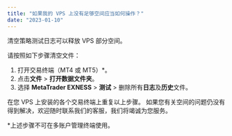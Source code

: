 ```yaml
---
title: "如果我的 VPS 上没有足够空间应当如何操作？"
date: "2023-01-10"
---
```


清空策略测试日志可以释放 VPS 部分空间。

请按照如下步骤清空文件：

1. 打开交易终端（MT4 或 MT5）*。
2. 点击**文件** > **打开数据文件夹**。
3. 选择 **MetaTrader EXNESS** > **测试** > 删除所有**日志**及**历史**文件。

在您 VPS 上安装的各个交易终端上重复以上步骤。 如果您有关空间的问题仍没有得到解决，欢迎随时联系我们的客服，我们将竭诚为您服务。

*上述步骤不可在多账户管理终端使用。
